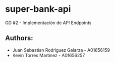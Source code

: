 # super-bank-api

GD #2 - Implementación de API Endpoints

## Authors:

-   Juan Sebastían Rodríguez Galarza - A01656159
-   Kevin Torres Martínez - A01656257
